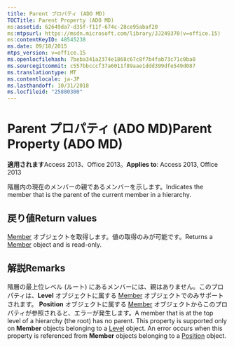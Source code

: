 ```yaml
---
title: Parent プロパティ (ADO MD)
TOCTitle: Parent Property (ADO MD)
ms:assetid: 62649da7-d35f-f11f-674c-28ce95abaf20
ms:mtpsurl: https://msdn.microsoft.com/library/JJ249370(v=office.15)
ms:contentKeyID: 48545238
ms.date: 09/18/2015
mtps_version: v=office.15
ms.openlocfilehash: 7beba341a2374e1868c67c8f7b4fab73c71c0ba8
ms.sourcegitcommit: c557bbcccf37a6011f89aae1ddd399dfe549d087
ms.translationtype: MT
ms.contentlocale: ja-JP
ms.lasthandoff: 10/31/2018
ms.locfileid: "25880300"
---
```

# <a name="parent-property-ado-md"></a><span data-ttu-id="09a7b-102">Parent プロパティ (ADO MD)</span><span class="sxs-lookup"><span data-stu-id="09a7b-102">Parent Property (ADO MD)</span></span>


<span data-ttu-id="09a7b-103">**適用されます**Access 2013、Office 2013。</span><span class="sxs-lookup"><span data-stu-id="09a7b-103">**Applies to**: Access 2013, Office 2013</span></span>

<span data-ttu-id="09a7b-104">階層内の現在のメンバーの親であるメンバーを示します。</span><span class="sxs-lookup"><span data-stu-id="09a7b-104">Indicates the member that is the parent of the current member in a hierarchy.</span></span>

## <a name="return-values"></a><span data-ttu-id="09a7b-105">戻り値</span><span class="sxs-lookup"><span data-stu-id="09a7b-105">Return values</span></span>

<span data-ttu-id="09a7b-106">[Member](member-object-ado-md.md) オブジェクトを取得します。値の取得のみが可能です。</span><span class="sxs-lookup"><span data-stu-id="09a7b-106">Returns a [Member](member-object-ado-md.md) object and is read-only.</span></span>

## <a name="remarks"></a><span data-ttu-id="09a7b-107">解説</span><span class="sxs-lookup"><span data-stu-id="09a7b-107">Remarks</span></span>

<span data-ttu-id="09a7b-p101">階層の最上位レベル (ルート) にあるメンバーには、親はありません。このプロパティは、**Level** オブジェクトに属する [Member](level-object-ado-md.md) オブジェクトでのみサポートされます。 **Position** オブジェクトに属する [Member](position-object-ado-md.md) オブジェクトからこのプロパティが参照されると、エラーが発生します。</span><span class="sxs-lookup"><span data-stu-id="09a7b-p101">A member that is at the top level of a hierarchy (the root) has no parent. This property is supported only on **Member** objects belonging to a [Level](level-object-ado-md.md) object. An error occurs when this property is referenced from **Member** objects belonging to a [Position](position-object-ado-md.md) object.</span></span>

